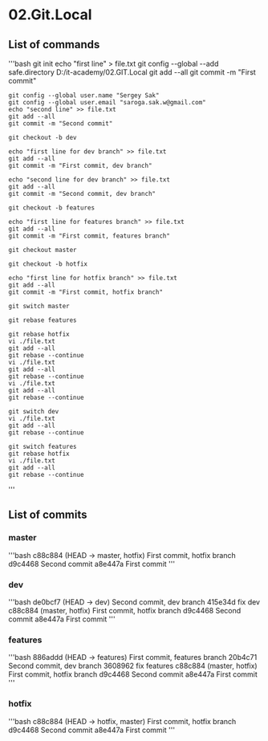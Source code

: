 # 02.Git.Local

## List of commands

'''bash
	git init
	echo "first line" > file.txt
	git config --global --add safe.directory D:/it-academy/02.GIT.Local
	git add --all
	git commit -m "First commit"

	git config --global user.name "Sergey Sak"
	git config --global user.email "saroga.sak.w@gmail.com"
	echo "second line" >> file.txt
	git add --all
	git commit -m "Second commit"

	git checkout -b dev

	echo "first line for dev branch" >> file.txt
	git add --all
	git commit -m "First commit, dev branch"

	echo "second line for dev branch" >> file.txt
	git add --all
	git commit -m "Second commit, dev branch"

	git checkout -b features

	echo "first line for features branch" >> file.txt
	git add --all
	git commit -m "First commit, features branch"

	git checkout master

	git checkout -b hotfix

	echo "first line for hotfix branch" >> file.txt
	git add --all
	git commit -m "First commit, hotfix branch"

	git switch master

	git rebase features

	git rebase hotfix
	vi ./file.txt
	git add --all
	git rebase --continue
	vi ./file.txt
	git add --all
	git rebase --continue
	vi ./file.txt
	git add --all
	git rebase --continue

	git switch dev
	vi ./file.txt	
	git add --all
	git rebase --continue

	git switch features
	git rebase hotfix
	vi ./file.txt
	git add --all
	git rebase --continue
'''

## List of commits

### master
'''bash
c88c884 (HEAD -> master, hotfix) First commit, hotfix branch
d9c4468 Second commit
a8e447a First commit
'''

### dev
'''bash
de0bcf7 (HEAD -> dev) Second commit, dev branch
415e34d fix dev
c88c884 (master, hotfix) First commit, hotfix branch
d9c4468 Second commit
a8e447a First commit
'''

### features
'''bash
886addd (HEAD -> features) First commit, features branch
20b4c71 Second commit, dev branch
3608962 fix features
c88c884 (master, hotfix) First commit, hotfix branch
d9c4468 Second commit
a8e447a First commit
'''

### hotfix
'''bash
c88c884 (HEAD -> hotfix, master) First commit, hotfix branch
d9c4468 Second commit
a8e447a First commit
'''
